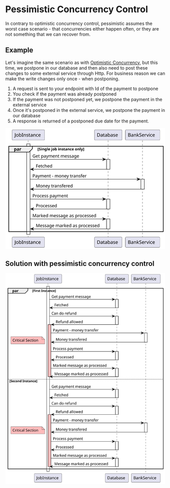 ﻿# Pessimistic Concurrency Control
In contrary to optimistic concurrency control, pessimistic assumes the worst case scenario - that concurrencies either happen often, or they are not something that we can recover from.

## Example
Let's imagine the same scenario as with [Optimistic Concurrency](OptimisticConcurrency.md), but this time,
we postpone in our database and then also need to post these changes to some external service through Http. 
For business reason we can make the write changes only once - when postponing.

1. A request is sent to your endpoint with Id of the payment to postpone
2. You check if the payment was already postponed
3. If the payment was not postponed yet, we postpone the payment in the external service
4. Once it's postponed in the external service, we postpone the payment in our database
5. A response is returned of a postponed due date for the payment.

![Postpone Endpoint](https://github.com/lukaskuko9/EasyConcurrency/blob/readmes/Readme/PessimisticConcurrency/1.svg)

## Solution with pessimistic concurrency control

![Postpone Issue](https://github.com/lukaskuko9/EasyConcurrency/blob/readmes/Readme/PessimisticConcurrency/2.svg)
